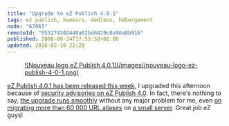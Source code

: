 ```yaml
---
title: "Upgrade to eZ Publish 4.0.1"
tags: ez publish, humeurs, dedibox, hébergement
node: "67063"
remoteId: "053274302440a02bd6419c0a96a8b916"
published: 2008-08-24T17:55:58+02:00
updated: 2016-02-10 22:28
---
```

<figure class="object-center"><a href="/images/nouveau-logo-ez-publish-4-0-1.png">![Nouveau logo eZ Publish 4.0.1](/images//nouveau-logo-ez-publish-4-0-1.png)
</a></figure>


[eZ Publish 4.0.1 has been released this
week](http://ez.no/developer/news/ez_publish_4_0_1_3_10_1_and_3_9_5_released), I
upgraded this afternoon because of [security advisories on eZ Publish
4.0](http://share.ez.no/community-project/security-advisories). In fact, there's
nothing to say, [the upgrade runs
smoothly](http://ez.no/doc/ez_publish/upgrading/upgrading_to_4_0/from_4_0_x_to_4_0_y)
without any major problem for me, even [on migrating more than 60 000 URL
aliases](/post/upgrading-a-large-site-from-ez-publish-3-9-2-to-ez-publish-3-10)
on [a small server](/post/ez-publish-sur-dedibox). Great job eZ guys!

